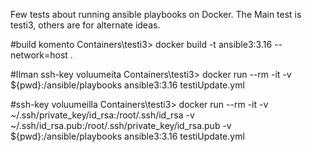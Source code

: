 Few tests about running ansible playbooks on Docker.
The Main test is testi3, others are for alternate ideas.

#build komento
Containers\testi3> docker build -t ansible3:3.16 --network=host .

#Ilman ssh-key voluumeita
Containers\testi3> docker run --rm -it -v ${pwd}:/ansible/playbooks ansible3:3.16 testiUpdate.yml

#ssh-key voluumeilla
Containers\testi3> docker run --rm -it -v ~/.ssh/private_key/id_rsa:/root/.ssh/id_rsa -v ~/.ssh/id_rsa.pub:/root/.ssh/private_key/id_rsa.pub -v ${pwd}:/ansible/playbooks ansible3:3.16 testiUpdate.yml
